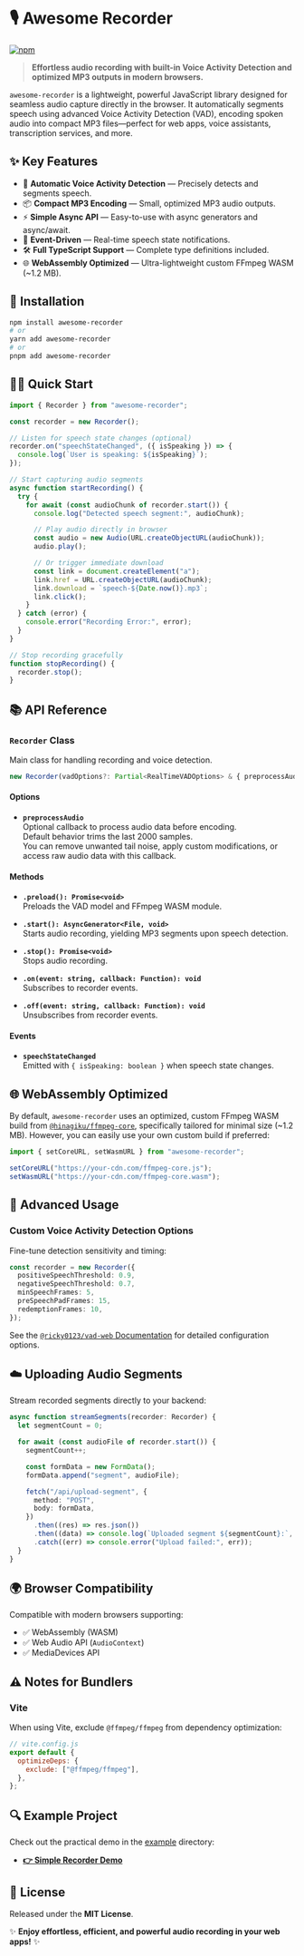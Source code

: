 # 🎙️ Awesome Recorder

[![npm](https://img.shields.io/npm/v/awesome-recorder?style=flat-square)](https://www.npmjs.com/package/awesome-recorder)

> **Effortless audio recording with built-in Voice Activity Detection and optimized MP3 outputs in modern browsers.**

`awesome-recorder` is a lightweight, powerful JavaScript library designed for seamless audio capture directly in the browser. It automatically segments speech using advanced Voice Activity Detection (VAD), encoding spoken audio into compact MP3 files—perfect for web apps, voice assistants, transcription services, and more.

## ✨ Key Features

- 🎤 **Automatic Voice Activity Detection** — Precisely detects and segments speech.
- 📦 **Compact MP3 Encoding** — Small, optimized MP3 audio outputs.
- ⚡ **Simple Async API** — Easy-to-use with async generators and async/await.
- 🚀 **Event-Driven** — Real-time speech state notifications.
- 🛠️ **Full TypeScript Support** — Complete type definitions included.
- 🌐 **WebAssembly Optimized** — Ultra-lightweight custom FFmpeg WASM (~1.2 MB).

## 🚩 Installation

```bash
npm install awesome-recorder
# or
yarn add awesome-recorder
# or
pnpm add awesome-recorder
```

## 🧑‍💻 Quick Start

```typescript
import { Recorder } from "awesome-recorder";

const recorder = new Recorder();

// Listen for speech state changes (optional)
recorder.on("speechStateChanged", ({ isSpeaking }) => {
  console.log(`User is speaking: ${isSpeaking}`);
});

// Start capturing audio segments
async function startRecording() {
  try {
    for await (const audioChunk of recorder.start()) {
      console.log("Detected speech segment:", audioChunk);

      // Play audio directly in browser
      const audio = new Audio(URL.createObjectURL(audioChunk));
      audio.play();

      // Or trigger immediate download
      const link = document.createElement("a");
      link.href = URL.createObjectURL(audioChunk);
      link.download = `speech-${Date.now()}.mp3`;
      link.click();
    }
  } catch (error) {
    console.error("Recording Error:", error);
  }
}

// Stop recording gracefully
function stopRecording() {
  recorder.stop();
}
```

## 📚 API Reference

### `Recorder` Class

Main class for handling recording and voice detection.

```typescript
new Recorder(vadOptions?: Partial<RealTimeVADOptions> & { preprocessAudio?: (audio: Float32Array) => Float32Array });
```

#### Options

- **`preprocessAudio`**  
  Optional callback to process audio data before encoding.  
  Default behavior trims the last 2000 samples.  
  You can remove unwanted tail noise, apply custom modifications, or access raw audio data with this callback.

#### Methods

- **`.preload(): Promise<void>`**  
  Preloads the VAD model and FFmpeg WASM module.

- **`.start(): AsyncGenerator<File, void>`**  
  Starts audio recording, yielding MP3 segments upon speech detection.

- **`.stop(): Promise<void>`**  
  Stops audio recording.

- **`.on(event: string, callback: Function): void`**  
  Subscribes to recorder events.

- **`.off(event: string, callback: Function): void`**  
  Unsubscribes from recorder events.

#### Events

- **`speechStateChanged`**  
  Emitted with `{ isSpeaking: boolean }` when speech state changes.

## 🌐 WebAssembly Optimized

By default, `awesome-recorder` uses an optimized, custom FFmpeg WASM build from [`@hinagiku/ffmpeg-core`](https://www.npmjs.com/package/@hinagiku/ffmpeg-core), specifically tailored for minimal size (~1.2 MB). However, you can easily use your own custom build if preferred:

```typescript
import { setCoreURL, setWasmURL } from "awesome-recorder";

setCoreURL("https://your-cdn.com/ffmpeg-core.js");
setWasmURL("https://your-cdn.com/ffmpeg-core.wasm");
```

## 🚀 Advanced Usage

### Custom Voice Activity Detection Options

Fine-tune detection sensitivity and timing:

```typescript
const recorder = new Recorder({
  positiveSpeechThreshold: 0.9,
  negativeSpeechThreshold: 0.7,
  minSpeechFrames: 5,
  preSpeechPadFrames: 15,
  redemptionFrames: 10,
});
```

See the [`@ricky0123/vad-web` Documentation](https://docs.vad.ricky0123.com/user-guide/api/#micvad) for detailed configuration options.

## ☁️ Uploading Audio Segments

Stream recorded segments directly to your backend:

```typescript
async function streamSegments(recorder: Recorder) {
  let segmentCount = 0;

  for await (const audioFile of recorder.start()) {
    segmentCount++;

    const formData = new FormData();
    formData.append("segment", audioFile);

    fetch("/api/upload-segment", {
      method: "POST",
      body: formData,
    })
      .then((res) => res.json())
      .then((data) => console.log(`Uploaded segment ${segmentCount}:`, data))
      .catch((err) => console.error("Upload failed:", err));
  }
}
```

## 🌍 Browser Compatibility

Compatible with modern browsers supporting:

- ✅ WebAssembly (WASM)
- ✅ Web Audio API (`AudioContext`)
- ✅ MediaDevices API

## ⚠️ Notes for Bundlers

### Vite

When using Vite, exclude `@ffmpeg/ffmpeg` from dependency optimization:

```js
// vite.config.js
export default {
  optimizeDeps: {
    exclude: ["@ffmpeg/ffmpeg"],
  },
};
```

## 🔍 Example Project

Check out the practical demo in the [example](./example/) directory:

- **[👉 Simple Recorder Demo](https://jacoblincool.github.io/awesome-recorder/)**

## 📄 License

Released under the **MIT License**.

✨ **Enjoy effortless, efficient, and powerful audio recording in your web apps!** ✨
